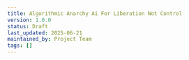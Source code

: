 ```yaml
---
title: Algorithmic Anarchy Ai For Liberation Not Control
version: 1.0.0
status: Draft
last_updated: 2025-06-21
maintained_by: Project Team
tags: []
---
```


